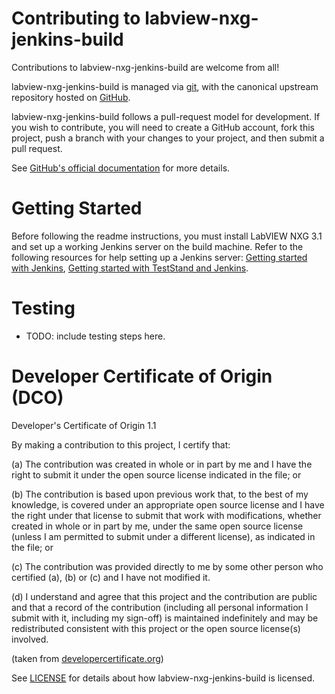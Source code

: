 # Contributing to labview-nxg-jenkins-build

Contributions to labview-nxg-jenkins-build are welcome from all!

labview-nxg-jenkins-build is managed via [git](https://git-scm.com), with the canonical upstream
repository hosted on [GitHub](https://github.com/ni/labview-nxg-jenkins-build/).

labview-nxg-jenkins-build follows a pull-request model for development.  If you wish to
contribute, you will need to create a GitHub account, fork this project, push a
branch with your changes to your project, and then submit a pull request.

See [GitHub's official documentation](https://help.github.com/articles/using-pull-requests/) for more details.

# Getting Started

Before following the readme instructions, you must install LabVIEW NXG 3.1 and set up a working Jenkins server on the build machine. Refer to the following resources for help setting up a Jenkins server: [Getting started with Jenkins](https://jenkins.io/doc/pipeline/tour/getting-started/), 
[Getting started with TestStand and Jenkins](http://www.ni.com/tutorial/54118/en/). 

# Testing

- TODO: include testing steps here.

# Developer Certificate of Origin (DCO)

   Developer's Certificate of Origin 1.1

   By making a contribution to this project, I certify that:

   (a) The contribution was created in whole or in part by me and I
       have the right to submit it under the open source license
       indicated in the file; or

   (b) The contribution is based upon previous work that, to the best
       of my knowledge, is covered under an appropriate open source
       license and I have the right under that license to submit that
       work with modifications, whether created in whole or in part
       by me, under the same open source license (unless I am
       permitted to submit under a different license), as indicated
       in the file; or

   (c) The contribution was provided directly to me by some other
       person who certified (a), (b) or (c) and I have not modified
       it.

   (d) I understand and agree that this project and the contribution
       are public and that a record of the contribution (including all
       personal information I submit with it, including my sign-off) is
       maintained indefinitely and may be redistributed consistent with
       this project or the open source license(s) involved.

(taken from [developercertificate.org](https://developercertificate.org/))

See [LICENSE](https://github.com/ni/labview-nxg-jenkins-build/blob/master/LICENSE)
for details about how labview-nxg-jenkins-build is licensed.

